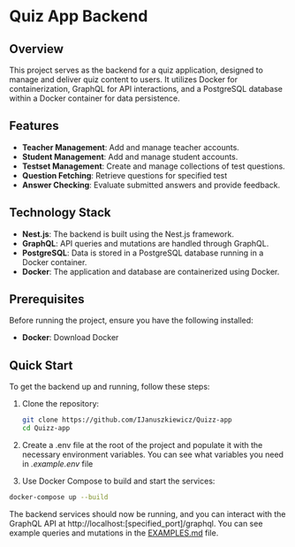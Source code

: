 # Quiz App Backend

## Overview
This project serves as the backend for a quiz application, designed to manage and deliver quiz content to users. It utilizes Docker for containerization, GraphQL for API interactions, and a PostgreSQL database within a Docker container for data persistence.

## Features
- **Teacher Management**: Add and manage teacher accounts.
- **Student Management**: Add and manage student accounts.
- **Testset Management**: Create and manage collections of test questions.
- **Question Fetching**: Retrieve questions for specified test
- **Answer Checking**: Evaluate submitted answers and provide feedback.

## Technology Stack
- **Nest.js**: The backend is built using the Nest.js framework.
- **GraphQL**: API queries and mutations are handled through GraphQL.
- **PostgreSQL**: Data is stored in a PostgreSQL database running in a Docker container.
- **Docker**: The application and database are containerized using Docker.

## Prerequisites
Before running the project, ensure you have the following installed:
- **Docker**: Download Docker

## Quick Start
To get the backend up and running, follow these steps:

1. Clone the repository:
   ```bash
   git clone https://github.com/IJanuszkiewicz/Quizz-app
   cd Quizz-app
   ```

2. Create a .env file at the root of the project and populate it with the necessary environment variables. You can see what variables you need in _.example.env_ file
3. Use Docker Compose to build and start the services:
```bash
docker-compose up --build
```

The backend services should now be running, and you can interact with the GraphQL API at http://localhost:[specified_port]/graphql.
You can see example queries and mutations in the [EXAMPLES.md](EXAMPLES.md) file.